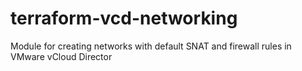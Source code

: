 # terraform-vcd-networking
Module for creating networks with default SNAT and firewall rules in VMware vCloud Director
